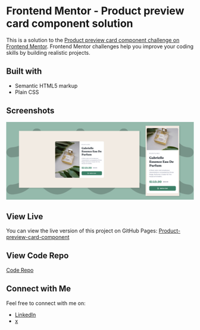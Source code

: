# Frontend Mentor - Product preview card component solution

This is a solution to the [Product preview card component challenge on Frontend Mentor](https://www.frontendmentor.io/challenges/product-preview-card-component-GO7UmttRfa). Frontend Mentor challenges help you improve your coding skills by building realistic projects. 

## Built with

- Semantic HTML5 markup
- Plain CSS


## Screenshots

![Screenshot](img/screenshot.png)

## View Live

You can view the live version of this project on GitHub Pages: [Product-preview-card-component](https://upovibe.github.io/FrontendMentor-Solutions/product-preview-card-component)

## View Code Repo

[Code Repo](https://github.com/upovibe/FrontendMentor-Solutions/tree/main/product-preview-card-component)

## Connect with Me

Feel free to connect with me on:

- [LinkedIn](https://www.linkedin.com/in/upovibe/)
- [x](https://www.x.com/upovibe/)

